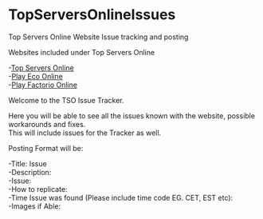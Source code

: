 # TopServersOnlineIssues
Top Servers Online Website Issue tracking and posting

Websites included under Top Servers Online

-[Top Servers Online](https://topservers.online)<br>
-[Play Eco Online](https://playeco.online)<br>
-[Play Factorio Online](https://playfactorio.online)

Welcome to the TSO Issue Tracker.

Here you will be able to see all the issues known with the website, possible workarounds and fixes.<br>
This will include issues for the Tracker as well.

Posting Format will be:

-Title: Issue<br>
-Description:<br>
-Issue:<br>
-How to replicate:<br>
-Time Issue was found (Please include time code EG. CET, EST etc):<br>
-Images if Able:

